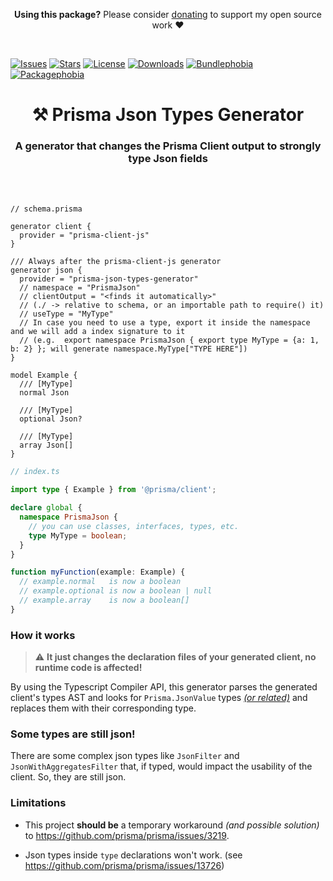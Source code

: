 <p align="center">
   <b>Using this package?</b> Please consider <a href="https://github.com/sponsors/arthurfiorette" target="_blank">donating</a> to support my open source work ❤️
</p>

<br />

[![Issues](https://img.shields.io/github/issues/arthurfiorette/prisma-json-types-generator?logo=github&label=Issues)](https://github.com/arthurfiorette/prisma-json-types-generator/issues)
[![Stars](https://img.shields.io/github/stars/arthurfiorette/prisma-json-types-generator?logo=github&label=Stars)](https://github.com/arthurfiorette/prisma-json-types-generator/stargazers)
[![License](https://img.shields.io/github/license/arthurfiorette/prisma-json-types-generator?logo=githu&label=License)](https://github.com/arthurfiorette/prisma-json-types-generator/blob/main/LICENSE)
[![Downloads](https://img.shields.io/npm/dw/prisma-json-types-generator?style=flat)](https://www.npmjs.com/package/prisma-json-types-generator)
[![Bundlephobia](https://img.shields.io/bundlephobia/minzip/prisma-json-types-generator/latest?style=flat)](https://bundlephobia.com/package/prisma-json-types-generator@latest)
[![Packagephobia](https://packagephobia.com/badge?p=prisma-json-types-generator@latest)](https://packagephobia.com/result?p=prisma-json-types-generator@latest)

<h1 align=center>
⚒️ Prisma Json Types Generator
</h1>

<h3 align=center>
A generator that changes the Prisma Client output to strongly type Json fields
</h3>

<br />
<br />

```prisma
// schema.prisma

generator client {
  provider = "prisma-client-js"
}

/// Always after the prisma-client-js generator
generator json {
  provider = "prisma-json-types-generator"
  // namespace = "PrismaJson"
  // clientOutput = "<finds it automatically>"
  // (./ -> relative to schema, or an importable path to require() it)
  // useType = "MyType" 
  // In case you need to use a type, export it inside the namespace and we will add a index signature to it
  // (e.g.  export namespace PrismaJson { export type MyType = {a: 1, b: 2} }; will generate namespace.MyType["TYPE HERE"])
}

model Example {
  /// [MyType]
  normal Json

  /// [MyType]
  optional Json?

  /// [MyType]
  array Json[]
}
```

```ts
// index.ts

import type { Example } from '@prisma/client';

declare global {
  namespace PrismaJson {
    // you can use classes, interfaces, types, etc.
    type MyType = boolean;
  }
}

function myFunction(example: Example) {
  // example.normal   is now a boolean
  // example.optional is now a boolean | null
  // example.array    is now a boolean[]
}
```

### How it works

> ⚠️ **It just changes the declaration files of your generated client, no runtime code is
> affected!**

By using the Typescript Compiler API, this generator parses the generated client's types
AST and looks for `Prisma.JsonValue` types [_(or related)_](src/helpers/regex.ts) and
replaces them with their corresponding type.

### Some types are still json!

There are some complex json types like `JsonFilter` and `JsonWithAggregatesFilter` that,
if typed, would impact the usability of the client. So, they are still json.

### Limitations

- This project **should be** a temporary workaround _(and possible solution)_ to
  https://github.com/prisma/prisma/issues/3219.

- Json types inside `type` declarations won't work. (see
  https://github.com/prisma/prisma/issues/13726)
